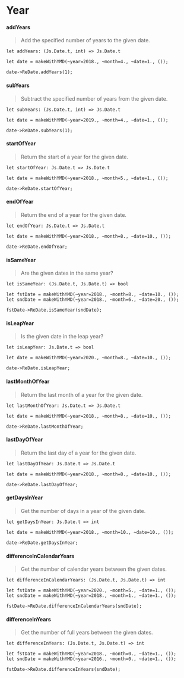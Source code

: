# Year

#### addYears

> Add the specified number of years to the given date.

`let addYears: (Js.Date.t, int) => Js.Date.t`

```reason
let date = makeWithYMD(~year=2018., ~month=4., ~date=1., ());

date->ReDate.addYears(1);
```

#### subYears

> Subtract the specified number of years from the given date.

`let subYears: (Js.Date.t, int) => Js.Date.t`

```reason
let date = makeWithYMD(~year=2019., ~month=4., ~date=1., ());

date->ReDate.subYears(1);
```

#### startOfYear

> Return the start of a year for the given date.

`let startOfYear: Js.Date.t => Js.Date.t`

```reason
let date = makeWithYMD(~year=2018., ~month=5., ~date=1., ());

date->ReDate.startOfYear;
```

#### endOfYear

> Return the end of a year for the given date.

`let endOfYear: Js.Date.t => Js.Date.t`

```reason
let date = makeWithYMD(~year=2018., ~month=8., ~date=10., ());

date->ReDate.endOfYear;
```

#### isSameYear

> Are the given dates in the same year?

`let isSameYear: (Js.Date.t, Js.Date.t) => bool`

```reason
let fstDate = makeWithYMD(~year=2018., ~month=8., ~date=10., ());
let sndDate = makeWithYMD(~year=2018., ~month=6., ~date=20., ());

fstDate->ReDate.isSameYear(sndDate);
```

#### isLeapYear

> Is the given date in the leap year?

`let isLeapYear: Js.Date.t => bool`

```reason
let date = makeWithYMD(~year=2020., ~month=8., ~date=10., ());

date->ReDate.isLeapYear;
```

#### lastMonthOfYear

> Return the last month of a year for the given date.

`let lastMonthOfYear: Js.Date.t => Js.Date.t`

```reason
let date = makeWithYMD(~year=2018., ~month=8., ~date=10., ());

date->ReDate.lastMonthOfYear;
```

#### lastDayOfYear

> Return the last day of a year for the given date.

`let lastDayOfYear: Js.Date.t => Js.Date.t`

```reason
let date = makeWithYMD(~year=2018., ~month=8., ~date=10., ());

date->ReDate.lastDayOfYear;
```

#### getDaysInYear

> Get the number of days in a year of the given date.

`let getDaysInYear: Js.Date.t => int`

```reason
let date = makeWithYMD(~year=2018., ~month=10., ~date=10., ());

date->ReDate.getDaysInYear;
```

#### differenceInCalendarYears

> Get the number of calendar years between the given dates.

`let differenceInCalendarYears: (Js.Date.t, Js.Date.t) => int`

```reason
let fstDate = makeWithYMD(~year=2020., ~month=5., ~date=1., ());
let sndDate = makeWithYMD(~year=2018., ~month=1., ~date=1., ());

fstDate->ReDate.differenceInCalendarYears(sndDate);
```

#### differenceInYears

> Get the number of full years between the given dates.

`let differenceInYears: (Js.Date.t, Js.Date.t) => int`

```reason
let fstDate = makeWithYMD(~year=2018., ~month=0., ~date=1., ());
let sndDate = makeWithYMD(~year=2016., ~month=0., ~date=1., ());

fstDate->ReDate.differenceInYears(sndDate);
```
